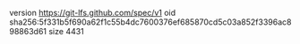 version https://git-lfs.github.com/spec/v1
oid sha256:5f331b5f690a62f1c55b4dc7600376ef685870cd5c03a852f3396ac898863d61
size 4431
